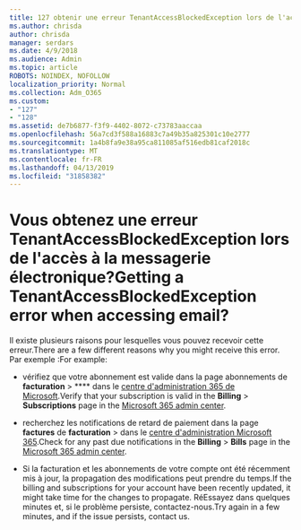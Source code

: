 ```yaml
---
title: 127 obtenir une erreur TenantAccessBlockedException lors de l'accès à la messagerie électronique?
ms.author: chrisda
author: chrisda
manager: serdars
ms.date: 4/9/2018
ms.audience: Admin
ms.topic: article
ROBOTS: NOINDEX, NOFOLLOW
localization_priority: Normal
ms.collection: Adm_O365
ms.custom:
- "127"
- "128"
ms.assetid: de7b6877-f3f9-4402-8072-c73783aaccaa
ms.openlocfilehash: 56a7cd3f588a16883c7a49b35a825301c10e2777
ms.sourcegitcommit: 1a4b8fa9e38a95ca811085af516edb81caf2018c
ms.translationtype: MT
ms.contentlocale: fr-FR
ms.lasthandoff: 04/13/2019
ms.locfileid: "31858382"
---
```

# <a name="getting-a-tenantaccessblockedexception-error-when-accessing-email"></a><span data-ttu-id="dbebf-102">Vous obtenez une erreur TenantAccessBlockedException lors de l'accès à la messagerie électronique?</span><span class="sxs-lookup"><span data-stu-id="dbebf-102">Getting a TenantAccessBlockedException error when accessing email?</span></span>

<span data-ttu-id="dbebf-103">Il existe plusieurs raisons pour lesquelles vous pouvez recevoir cette erreur.</span><span class="sxs-lookup"><span data-stu-id="dbebf-103">There are a few different reasons why you might receive this error.</span></span> <span data-ttu-id="dbebf-104">Par exemple :</span><span class="sxs-lookup"><span data-stu-id="dbebf-104">For example:</span></span>

- <span data-ttu-id="dbebf-105">vérifiez que votre abonnement est valide dans la page abonnements de **facturation** \> \*\*\*\* dans le [centre d'administration 365 de Microsoft](https://portal.office.com/adminportal/home#/subscriptions).</span><span class="sxs-lookup"><span data-stu-id="dbebf-105">Verify that your subscription is valid in the **Billing** \> **Subscriptions** page in the [Microsoft 365 admin center](https://portal.office.com/adminportal/home#/subscriptions).</span></span>

- <span data-ttu-id="dbebf-106">recherchez les notifications de retard de paiement dans la page **factures** de **facturation** \> dans le [centre d'administration Microsoft 365](https://portal.office.com/adminportal/home#/billoverview).</span><span class="sxs-lookup"><span data-stu-id="dbebf-106">Check for any past due notifications in the **Billing** \> **Bills** page in the [Microsoft 365 admin center](https://portal.office.com/adminportal/home#/billoverview).</span></span>

- <span data-ttu-id="dbebf-107">Si la facturation et les abonnements de votre compte ont été récemment mis à jour, la propagation des modifications peut prendre du temps.</span><span class="sxs-lookup"><span data-stu-id="dbebf-107">If the billing and subscriptions for your account have been recently updated, it might take time for the changes to propagate.</span></span> <span data-ttu-id="dbebf-108">RéEssayez dans quelques minutes et, si le problème persiste, contactez-nous.</span><span class="sxs-lookup"><span data-stu-id="dbebf-108">Try again in a few minutes, and if the issue persists, contact us.</span></span>
